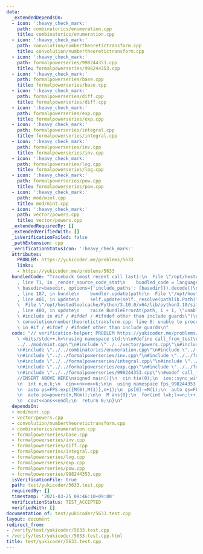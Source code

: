 ```yaml
---
data:
  _extendedDependsOn:
  - icon: ':heavy_check_mark:'
    path: combinatorics/enumeration.cpp
    title: combinatorics/enumeration.cpp
  - icon: ':heavy_check_mark:'
    path: convolution/numbertheoretictransform.cpp
    title: convolution/numbertheoretictransform.cpp
  - icon: ':heavy_check_mark:'
    path: formalpowerseries/998244353.cpp
    title: formalpowerseries/998244353.cpp
  - icon: ':heavy_check_mark:'
    path: formalpowerseries/base.cpp
    title: formalpowerseries/base.cpp
  - icon: ':heavy_check_mark:'
    path: formalpowerseries/diff.cpp
    title: formalpowerseries/diff.cpp
  - icon: ':heavy_check_mark:'
    path: formalpowerseries/exp.cpp
    title: formalpowerseries/exp.cpp
  - icon: ':heavy_check_mark:'
    path: formalpowerseries/integral.cpp
    title: formalpowerseries/integral.cpp
  - icon: ':heavy_check_mark:'
    path: formalpowerseries/inv.cpp
    title: formalpowerseries/inv.cpp
  - icon: ':heavy_check_mark:'
    path: formalpowerseries/log.cpp
    title: formalpowerseries/log.cpp
  - icon: ':heavy_check_mark:'
    path: formalpowerseries/pow.cpp
    title: formalpowerseries/pow.cpp
  - icon: ':heavy_check_mark:'
    path: mod/mint.cpp
    title: mod/mint.cpp
  - icon: ':heavy_check_mark:'
    path: vector/powers.cpp
    title: vector/powers.cpp
  _extendedRequiredBy: []
  _extendedVerifiedWith: []
  _isVerificationFailed: false
  _pathExtension: cpp
  _verificationStatusIcon: ':heavy_check_mark:'
  attributes:
    PROBLEM: https://yukicoder.me/problems/5633
    links:
    - https://yukicoder.me/problems/5633
  bundledCode: "Traceback (most recent call last):\n  File \"/opt/hostedtoolcache/Python/3.10.0/x64/lib/python3.10/site-packages/onlinejudge_verify/documentation/build.py\"\
    , line 71, in _render_source_code_stat\n    bundled_code = language.bundle(stat.path,\
    \ basedir=basedir, options={'include_paths': [basedir]}).decode()\n  File \"/opt/hostedtoolcache/Python/3.10.0/x64/lib/python3.10/site-packages/onlinejudge_verify/languages/cplusplus.py\"\
    , line 187, in bundle\n    bundler.update(path)\n  File \"/opt/hostedtoolcache/Python/3.10.0/x64/lib/python3.10/site-packages/onlinejudge_verify/languages/cplusplus_bundle.py\"\
    , line 401, in update\n    self.update(self._resolve(pathlib.Path(included), included_from=path))\n\
    \  File \"/opt/hostedtoolcache/Python/3.10.0/x64/lib/python3.10/site-packages/onlinejudge_verify/languages/cplusplus_bundle.py\"\
    , line 400, in update\n    raise BundleErrorAt(path, i + 1, \"unable to process\
    \ #include in #if / #ifdef / #ifndef other than include guards\")\nonlinejudge_verify.languages.cplusplus_bundle.BundleErrorAt:\
    \ convolution/numbertheoretictransform.cpp: line 6: unable to process #include\
    \ in #if / #ifdef / #ifndef other than include guards\n"
  code: "// verification-helper: PROBLEM https://yukicoder.me/problems/5633\n\n#include\
    \ <bits/stdc++.h>\nusing namespace std;\n\n#define call_from_test\n#include \"\
    ../../mod/mint.cpp\"\n#include \"../../vector/powers.cpp\"\n#include \"../../convolution/numbertheoretictransform.cpp\"\
    \n#include \"../../combinatorics/enumeration.cpp\"\n#include \"../../formalpowerseries/base.cpp\"\
    \n#include \"../../formalpowerseries/inv.cpp\"\n#include \"../../formalpowerseries/diff.cpp\"\
    \n#include \"../../formalpowerseries/integral.cpp\"\n#include \"../../formalpowerseries/log.cpp\"\
    \n#include \"../../formalpowerseries/exp.cpp\"\n#include \"../../formalpowerseries/pow.cpp\"\
    \n#include \"../../formalpowerseries/998244353.cpp\"\n#undef call_from_test\n\n\
    //INSERT ABOVE HERE\nsigned main(){\n  cin.tie(0);\n  ios::sync_with_stdio(0);\n\
    \n  int n,m,k;\n  cin>>n>>m>>k;\n\n  using namespace fps_998244353;\n  E::init(n+m);\n\
    \n  auto ps=FPS.exp({M(0),M(1)},n+1);\n  ps[0]-=M(1);\n  auto qs=FPS.pow(ps,k,n+1);\n\
    \n  auto po=powers(n,M(m));\n\n  M ans{0};\n  for(int l=k;l<=n;l++)\n    ans+=E::C(m,k)*E::C(n,l)*E::Fact(l)*qs[l]*po[n-l];\n\
    \n  cout<<ans<<endl;\n  return 0;\n}\n"
  dependsOn:
  - mod/mint.cpp
  - vector/powers.cpp
  - convolution/numbertheoretictransform.cpp
  - combinatorics/enumeration.cpp
  - formalpowerseries/base.cpp
  - formalpowerseries/inv.cpp
  - formalpowerseries/diff.cpp
  - formalpowerseries/integral.cpp
  - formalpowerseries/log.cpp
  - formalpowerseries/exp.cpp
  - formalpowerseries/pow.cpp
  - formalpowerseries/998244353.cpp
  isVerificationFile: true
  path: test/yukicoder/5633.test.cpp
  requiredBy: []
  timestamp: '2021-03-25 09:46:10+09:00'
  verificationStatus: TEST_ACCEPTED
  verifiedWith: []
documentation_of: test/yukicoder/5633.test.cpp
layout: document
redirect_from:
- /verify/test/yukicoder/5633.test.cpp
- /verify/test/yukicoder/5633.test.cpp.html
title: test/yukicoder/5633.test.cpp
---
```

